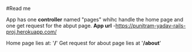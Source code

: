 #Read me

App has one **controller** named "pages" whihc handle the home page and one get request for the abput page.
**App url** -https://punitram-yadav-rails-proj.herokuapp.com/

Home page lies at: '**/**'
Get request for about page lies at '**/about**'
